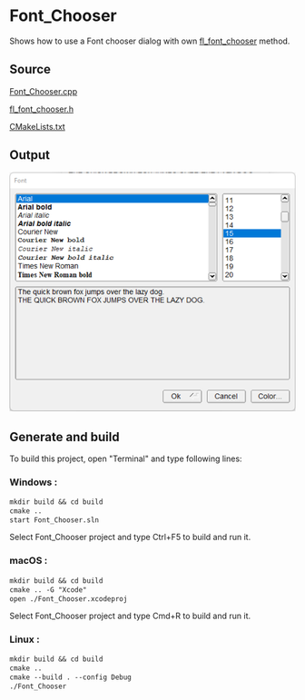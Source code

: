 # Font_Chooser

Shows how to use a Font chooser dialog with own [fl_font_chooser](fl_font_chooser.h) method.

## Source

[Font_Chooser.cpp](Font_Chooser.cpp)

[fl_font_chooser.h](fl_font_chooser.h)

[CMakeLists.txt](CMakeLists.txt)

## Output

![output](../../../docs/Pictures/Examples/Font_Chooser.png)

## Generate and build

To build this project, open "Terminal" and type following lines:

### Windows :

``` shell
mkdir build && cd build
cmake .. 
start Font_Chooser.sln
```

Select Font_Chooser project and type Ctrl+F5 to build and run it.

### macOS :

``` shell
mkdir build && cd build
cmake .. -G "Xcode"
open ./Font_Chooser.xcodeproj
```

Select Font_Chooser project and type Cmd+R to build and run it.

### Linux :

``` shell
mkdir build && cd build
cmake .. 
cmake --build . --config Debug
./Font_Chooser
```

